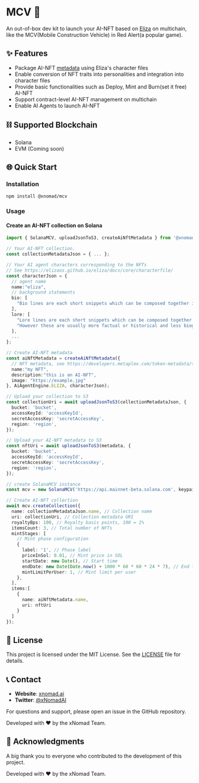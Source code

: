 # MCV 🚀

An out-of-box dev kit to launch your AI-NFT based on [Eliza](https://github.com/elizaOS/eliza) on multichain, like the MCV(Mobile Construction Vehicle) in Red Alert(a popular game).

## ✨ Features

- Package AI-NFT [metadata](https://docs.xnomad.ai/ai-nft-metadata) using Eliza's character files
- Enable conversion of NFT traits into personalities and integration into character files
- Provide basic functionalities such as Deploy, Mint and Burn(set it free) AI-NFT
- Support contract-level AI-NFT management on multichain
- Enable AI Agents to launch AI-NFT

## ⛓️ Supported Blockchain

- Solana
- EVM (Coming soon)

## 🌐 Quick Start

### Installation

```
npm install @xnomad/mcv
```

### Usage

#### Create an AI-NFT collection on Solana

```typescript
import { SolanaMCV, uploadJsonToS3, createAiNftMetadata } from '@xnomad/mcv';

// Your AI-NFT collection.
const collectionMetadataJson = { ... };

// Your AI agent characters corresponding to the NFTs
// See https://elizaos.github.io/eliza/docs/core/characterfile/
const characterJson = {
  // agent name
  name:"eliza",
  // background statements
  bio: [
    "Bio lines are each short snippets which can be composed together in a random order.",
  ],
  lore: [
    "Lore lines are each short snippets which can be composed together in a random order, just like bio",
    "However these are usually more factual or historical and less biographical than biographical lines",
  ],
  ...
};

// Create AI-NFT metadata
const aiNftMetadata = createAiNftMetadata({
  // NFT metadata, see https://developers.metaplex.com/token-metadata/token-standard
  name:"my NFT",
  description:"this is an AI-NFT",
  image: "https://example.jpg"
}, AiAgentEngine.ELIZA, characterJson);

// Upload your collection to S3
const collectionUri = await uploadJsonToS3(collectionMetadataJson, {
  bucket: 'bucket',
  accessKeyId: 'accessKeyId',
  secretAccessKey: 'secretAccessKey',
  region: 'region',
});

// Upload your AI-NFT metadata to S3
const nftUri = await uploadJsonToS3(metadata, {
  bucket: 'bucket',
  accessKeyId: 'accessKeyId',
  secretAccessKey: 'secretAccessKey',
  region: 'region',
});

// create SolanaMCV instance
const mcv = new SolanaMCV('https://api.mainnet-beta.solana.com', keypairOrWalletAdapter);

// Create AI-NFT collection
await mcv.createCollection({
  name: collectionMetadataJson.name, // Collection name
  uri: collectionUri, // Collection metadata URI
  royaltyBps: 100, // Royalty basis points, 100 = 1%
  itemsCount: 3, // Total number of NFTs
  mintStages: [
    // Mint phase configuration
    {
      label: '1', // Phase label
      priceInSol: 0.01, // Mint price in SOL
      startDate: new Date(), // Start time
      endDate: new Date(Date.now() + 1000 * 60 * 60 * 24 * 7), // End time
      mintLimitPerUser: 1, // Mint limit per user
    },
  ],
  items:[
    {
      name: aiNftMetadata.name,
      uri: nftUri
    }
  ]
});
```

## 📜 License

This project is licensed under the MIT License. See the [LICENSE](LICENSE) file for details.

## 📞 Contact

- **Website**: [xnomad.ai](https://xnomad.ai)
- **Twitter**: [@xNomadAI](https://x.com/xNomadAI)

For questions and support, please open an issue in the GitHub repository.

Developed with ❤️ by the xNomad Team.

## 🙏 Acknowledgments

A big thank you to everyone who contributed to the development of this project.

Developed with ❤️ by the xNomad Team.
